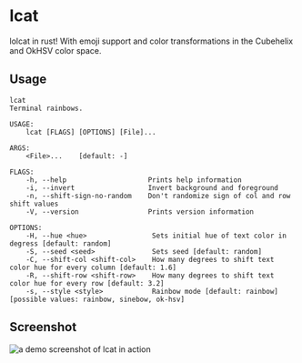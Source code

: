 # lcat

lolcat in rust! With emoji support and color transformations in the Cubehelix and OkHSV color space.

## Usage

```text
lcat
Terminal rainbows.

USAGE:
    lcat [FLAGS] [OPTIONS] [File]...

ARGS:
    <File>...    [default: -]

FLAGS:
    -h, --help                    Prints help information
    -i, --invert                  Invert background and foreground
    -n, --shift-sign-no-random    Don't randomize sign of col and row shift values
    -V, --version                 Prints version information

OPTIONS:
    -H, --hue <hue>                Sets initial hue of text color in degress [default: random]
    -S, --seed <seed>              Sets seed [default: random]
    -C, --shift-col <shift-col>    How many degrees to shift text color hue for every column [default: 1.6]
    -R, --shift-row <shift-row>    How many degrees to shift text color hue for every row [default: 3.2]
    -s, --style <style>            Rainbow mode [default: rainbow] [possible values: rainbow, sinebow, ok-hsv]
```
## Screenshot
![a demo screenshot of lcat in action](../.github/screenshot.png)
